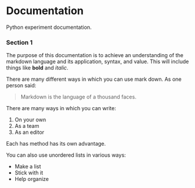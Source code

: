 # Documentation  
Python experiment documentation.    

### Section 1
The purpose of this documentation is to achieve an understanding of the markdown language and its application, syntax, and value. This will include things like **bold** and *italic*.  

There are many different ways in which you can use mark down. As one person said:  
> Markdown is the language of a thousand faces.  

There are many ways in which you can write:  
1. On your own
2. As a team
3. As an editor

Each has method has its own advantage. 

You can also use unordered lists in various ways: 
- Make a list
- Stick with it 
- Help organize 

